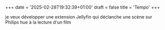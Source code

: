 +++
date = '2025-02-28T19:32:39+01:00'
draft = false
title = 'Tempo'
+++


je veux développer une extension Jellyfin qui déclanche une scène sur Philips hue à la lecture d'un film
